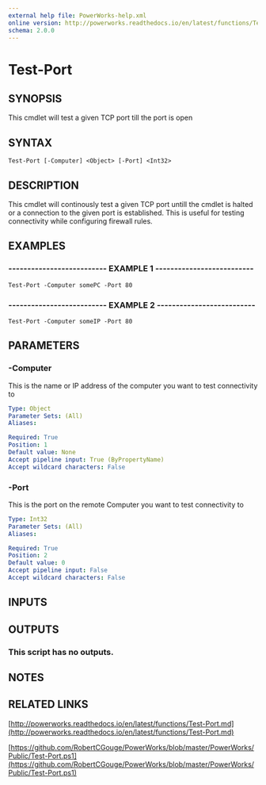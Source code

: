 ```yaml
---
external help file: PowerWorks-help.xml
online version: http://powerworks.readthedocs.io/en/latest/functions/Test-Port.md
schema: 2.0.0
---
```


# Test-Port

## SYNOPSIS
This cmdlet will test a given TCP port till the port is open

## SYNTAX

```
Test-Port [-Computer] <Object> [-Port] <Int32>
```

## DESCRIPTION
This cmdlet will continously test a given TCP port untill the cmdlet is halted or a connection to the given port is established. 
This is useful for testing connectivity while configuring firewall rules.

## EXAMPLES

### -------------------------- EXAMPLE 1 --------------------------
```
Test-Port -Computer somePC -Port 80
```

### -------------------------- EXAMPLE 2 --------------------------
```
Test-Port -Computer someIP -Port 80
```

## PARAMETERS

### -Computer
This is the name or IP address of the computer you want to test connectivity to

```yaml
Type: Object
Parameter Sets: (All)
Aliases: 

Required: True
Position: 1
Default value: None
Accept pipeline input: True (ByPropertyName)
Accept wildcard characters: False
```

### -Port
This is the port on the remote Computer you want to test connectivity to

```yaml
Type: Int32
Parameter Sets: (All)
Aliases: 

Required: True
Position: 2
Default value: 0
Accept pipeline input: False
Accept wildcard characters: False
```

## INPUTS

## OUTPUTS

### This script has no outputs.

## NOTES

## RELATED LINKS

[http://powerworks.readthedocs.io/en/latest/functions/Test-Port.md](http://powerworks.readthedocs.io/en/latest/functions/Test-Port.md)

[https://github.com/RobertCGouge/PowerWorks/blob/master/PowerWorks/Public/Test-Port.ps1](https://github.com/RobertCGouge/PowerWorks/blob/master/PowerWorks/Public/Test-Port.ps1)

